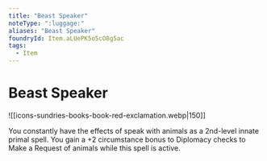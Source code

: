 ```yaml
---
title: "Beast Speaker"
noteType: ":luggage:"
aliases: "Beast Speaker"
foundryId: Item.aLUePK5o5cO8g5ac
tags:
  - Item
---
```


# Beast Speaker
![[icons-sundries-books-book-red-exclamation.webp|150]]

You constantly have the effects of speak with animals as a 2nd-level innate primal spell. You gain a +2 circumstance bonus to Diplomacy checks to Make a Request of animals while this spell is active.
